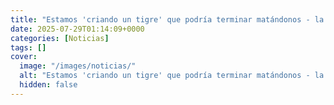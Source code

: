 ```yaml
---
title: "Estamos 'criando un tigre' que podría terminar matándonos - la oscura advertencia del 'padrino de la IA'"
date: 2025-07-29T01:14:09+0000
categories: [Noticias]
tags: []
cover:
  image: "/images/noticias/"
  alt: "Estamos 'criando un tigre' que podría terminar matándonos - la oscura advertencia del 'padrino de la IA'"
  hidden: false
---
```



